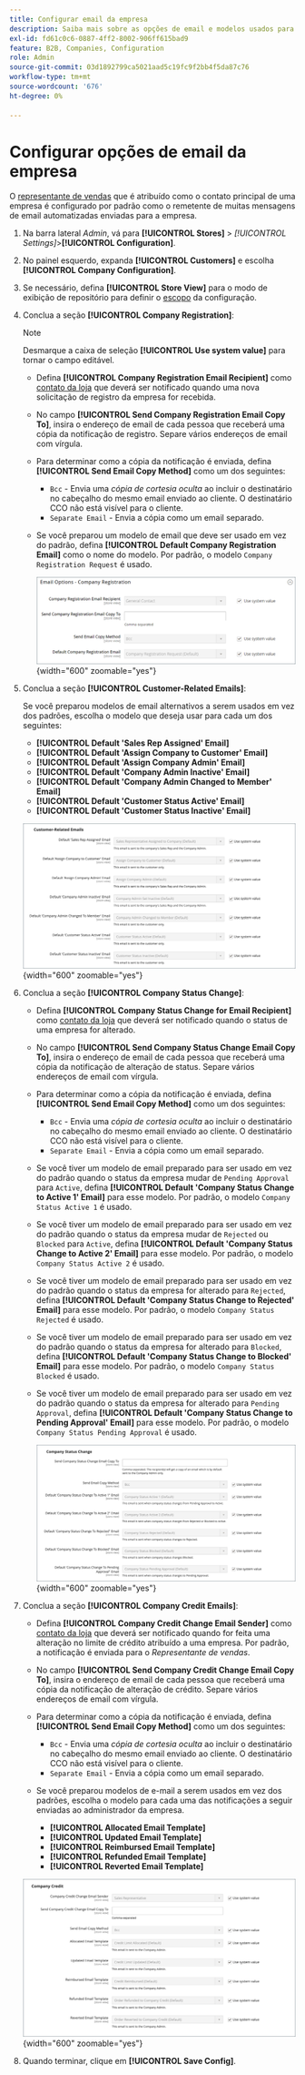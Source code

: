 ```yaml
---
title: Configurar email da empresa
description: Saiba mais sobre as opções de email e modelos usados para enviar comunicações para contas da empresa.
exl-id: fd61c0c6-0887-4ff2-8002-906ff615bad9
feature: B2B, Companies, Configuration
role: Admin
source-git-commit: 03d1892799ca5021aad5c19fc9f2bb4f5da87c76
workflow-type: tm+mt
source-wordcount: '676'
ht-degree: 0%

---
```


# Configurar opções de email da empresa

O [representante de vendas](account-company-manage.md) que é atribuído como o contato principal de uma empresa é configurado por padrão como o remetente de muitas mensagens de email automatizadas enviadas para a empresa.

1. Na barra lateral _Admin_, vá para **[!UICONTROL Stores]** > _[!UICONTROL Settings]_>**[!UICONTROL Configuration]**.

1. No painel esquerdo, expanda **[!UICONTROL Customers]** e escolha **[!UICONTROL Company Configuration]**.

1. Se necessário, defina **[!UICONTROL Store View]** para o modo de exibição de repositório para definir o [escopo](../getting-started/websites-stores-views.md#scope-settings) da configuração.

1. Conclua a seção **[!UICONTROL Company Registration]**:

   >[!NOTE]
   >
   >Desmarque a caixa de seleção **[!UICONTROL Use system value]** para tornar o campo editável.

   - Defina **[!UICONTROL Company Registration Email Recipient]** como [contato da loja](../getting-started/store-details.md#store-email-addresses) que deverá ser notificado quando uma nova solicitação de registro da empresa for recebida.

   - No campo **[!UICONTROL Send Company Registration Email Copy To]**, insira o endereço de email de cada pessoa que receberá uma cópia da notificação de registro. Separe vários endereços de email com vírgula.

   - Para determinar como a cópia da notificação é enviada, defina **[!UICONTROL Send Email Copy Method]** como um dos seguintes:

      - `Bcc` - Envia uma _cópia de cortesia oculta_ ao incluir o destinatário no cabeçalho do mesmo email enviado ao cliente. O destinatário CCO não está visível para o cliente.
      - `Separate Email` - Envia a cópia como um email separado.

   - Se você preparou um modelo de email que deve ser usado em vez do padrão, defina **[!UICONTROL Default Company Registration Email]** como o nome do modelo. Por padrão, o modelo `Company Registration Request` é usado.

     ![Configuração de clientes - registro de empresa](./assets/company-email-options-company-registration.png){width="600" zoomable="yes"}

1. Conclua a seção **[!UICONTROL Customer-Related Emails]**:

   Se você preparou modelos de email alternativos a serem usados em vez dos padrões, escolha o modelo que deseja usar para cada um dos seguintes:

   - **[!UICONTROL Default 'Sales Rep Assigned' Email]**
   - **[!UICONTROL Default 'Assign Company to Customer' Email]**
   - **[!UICONTROL Default 'Assign Company Admin' Email]**
   - **[!UICONTROL Default 'Company Admin Inactive' Email]**
   - **[!UICONTROL Default 'Company Admin Changed to Member' Email]**
   - **[!UICONTROL Default 'Customer Status Active' Email]**
   - **[!UICONTROL Default 'Customer Status Inactive' Email]**

   ![Configuração dos clientes - emails relacionados ao cliente](./assets/company-email-options-customer-related-emails.png){width="600" zoomable="yes"}

1. Conclua a seção **[!UICONTROL Company Status Change]**:

   - Defina **[!UICONTROL Company Status Change for Email Recipient]** como [contato da loja](../getting-started/store-details.md#store-email-addresses) que deverá ser notificado quando o status de uma empresa for alterado.

   - No campo **[!UICONTROL Send Company Status Change Email Copy To]**, insira o endereço de email de cada pessoa que receberá uma cópia da notificação de alteração de status. Separe vários endereços de email com vírgula.

   - Para determinar como a cópia da notificação é enviada, defina **[!UICONTROL Send Email Copy Method]** como um dos seguintes:

      - `Bcc` - Envia uma _cópia de cortesia oculta_ ao incluir o destinatário no cabeçalho do mesmo email enviado ao cliente. O destinatário CCO não está visível para o cliente.
      - `Separate Email` - Envia a cópia como um email separado.

   - Se você tiver um modelo de email preparado para ser usado em vez do padrão quando o status da empresa mudar de `Pending Approval` para `Active`, defina **[!UICONTROL Default 'Company Status Change to Active 1' Email]** para esse modelo. Por padrão, o modelo `Company Status Active 1` é usado.

   - Se você tiver um modelo de email preparado para ser usado em vez do padrão quando o status da empresa mudar de `Rejected` ou `Blocked` para `Active`, defina **[!UICONTROL Default 'Company Status Change to Active 2' Email]** para esse modelo. Por padrão, o modelo `Company Status Active 2` é usado.

   - Se você tiver um modelo de email preparado para ser usado em vez do padrão quando o status da empresa for alterado para `Rejected`, defina **[!UICONTROL Default 'Company Status Change to Rejected' Email]** para esse modelo. Por padrão, o modelo `Company Status Rejected` é usado.

   - Se você tiver um modelo de email preparado para ser usado em vez do padrão quando o status da empresa for alterado para `Blocked`, defina **[!UICONTROL Default 'Company Status Change to Blocked' Email]** para esse modelo. Por padrão, o modelo `Company Status Blocked` é usado.

   - Se você tiver um modelo de email preparado para ser usado em vez do padrão quando o status da empresa for alterado para `Pending Approval`, defina **[!UICONTROL Default 'Company Status Change to Pending Approval' Email]** para esse modelo. Por padrão, o modelo `Company Status Pending Approval` é usado.

     ![Configuração de clientes - alteração do status da empresa](./assets/company-email-options-company-status-change.png){width="600" zoomable="yes"}

1. Conclua a seção **[!UICONTROL Company Credit Emails]**:

   - Defina **[!UICONTROL Company Credit Change Email Sender]** como [contato da loja](../getting-started/store-details.md#store-email-addresses) que deverá ser notificado quando for feita uma alteração no limite de crédito atribuído a uma empresa. Por padrão, a notificação é enviada para o _Representante de vendas_.

   - No campo **[!UICONTROL Send Company Credit Change Email Copy To]**, insira o endereço de email de cada pessoa que receberá uma cópia da notificação de alteração de crédito. Separe vários endereços de email com vírgula.

   - Para determinar como a cópia da notificação é enviada, defina **[!UICONTROL Send Email Copy Method]** como um dos seguintes:

      - `Bcc` - Envia uma _cópia de cortesia oculta_ ao incluir o destinatário no cabeçalho do mesmo email enviado ao cliente. O destinatário CCO não está visível para o cliente.
      - `Separate Email` - Envia a cópia como um email separado.

   - Se você preparou modelos de e-mail a serem usados em vez dos padrões, escolha o modelo para cada uma das notificações a seguir enviadas ao administrador da empresa.

      - **[!UICONTROL Allocated Email Template]**
      - **[!UICONTROL Updated Email Template]**
      - **[!UICONTROL Reimbursed Email Template]**
      - **[!UICONTROL Refunded Email Template]**
      - **[!UICONTROL Reverted Email Template]**

   ![Configuração dos clientes - emails de crédito da empresa](./assets/company-email-options-company-credit.png){width="600" zoomable="yes"}

1. Quando terminar, clique em **[!UICONTROL Save Config]**.

